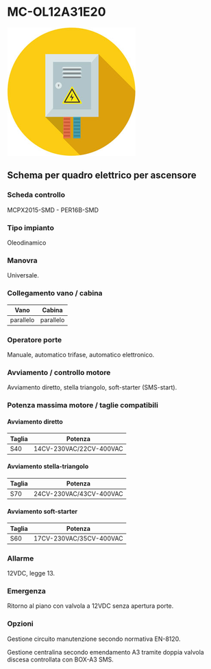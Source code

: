 # MC-OL12A31E20
![electric_panel_icon](res/el_icon_4.jpg)
## Schema per quadro elettrico per ascensore

### Scheda controllo
MCPX2015-SMD - PER16B-SMD

### Tipo impianto
Oleodinamico

### Manovra
Universale.

### Collegamento vano / cabina
Vano|Cabina
---|---
parallelo|  parallelo

### Operatore porte
Manuale, automatico trifase, automatico elettronico.

### Avviamento / controllo motore
Avviamento diretto, stella triangolo, soft-starter (SMS-start).

### Potenza massima motore / taglie compatibili
#### Avviamento diretto
Taglia|Potenza
---|---
S40|14CV-230VAC/22CV-400VAC

#### Avviamento stella-triangolo
Taglia|Potenza
---|---
S70|24CV-230VAC/43CV-400VAC


#### Avviamento soft-starter
Taglia|Potenza
---|---
S60|17CV-230VAC/35CV-400VAC

### Allarme
12VDC, legge 13.

### Emergenza
Ritorno al piano con valvola a 12VDC senza apertura porte.

### Opzioni
Gestione circuito manutenzione secondo normativa EN-8120.

Gestione centralina secondo emendamento A3 tramite doppia valvola discesa controllata con BOX-A3 SMS.
